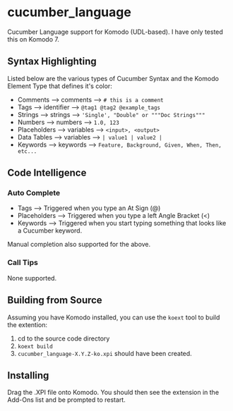 cucumber_language
=================

Cucumber Language support for Komodo (UDL-based). I have only tested this on
Komodo 7.

Syntax Highlighting
-------------------
Listed below are the various types of Cucumber Syntax and the Komodo Element Type
that defines it's color:

* Comments     --> comments   --> `# this is a comment`
* Tags         --> identifier --> `@tag1 @tag2 @example_tags`
* Strings      --> strings    --> `'Single', "Double" or """Doc Strings"""`
* Numbers      --> numbers    --> `1.0, 123`
* Placeholders --> variables  --> `<input>, <output>`
* Data Tables  --> variables  --> `| value1 | value2 |`
* Keywords     --> keywords   --> `Feature, Background, Given, When, Then, etc...`

Code Intelligence
-----------------

### Auto Complete ###
* Tags         --> Triggered when you type an At Sign (@)
* Placeholders --> Triggered when you type a left Angle Bracket (<)
* Keywords     --> Triggered when you start typing something that looks like a
                   Cucumber keyword.

Manual completion also supported for the above.

### Call Tips ###
None supported.

Building from Source
--------------------
Assuming you have Komodo installed, you can use the `koext` tool to build the
extention:

1. cd to the source code directory
2. `koext build`
3. `cucumber_language-X.Y.Z-ko.xpi` should have been created.

Installing
----------
Drag the .XPI file onto Komodo. You should then see the extension in the Add-Ons
list and be prompted to restart.

